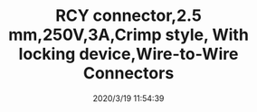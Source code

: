 ﻿---
layout: post 
title: RCY connector,2.5 mm,250V,3A,Crimp style, With locking device,Wire-to-Wire Connectors
tags: SYP
categories: wire-harness
overview: RCY connector,2.5 mm,250V,3A,Crimp style, With locking device,Wire-to-Wire Connectors
part_number: SYR-02T,SYP-02T-1
thumb_img: static/202003/254-thumb-20200319195514.jpg
small_img: static/202003/254-20200319195514.jpg
date: 2020/3/19 11:54:39
---



